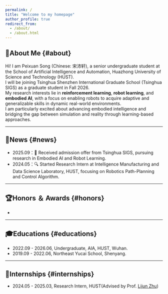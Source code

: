 ```yaml
---
permalink: /
title: "Welcome to my homepage"
author_profile: true
redirect_from: 
  - /about/
  - /about.html
---
```

## 👤About Me {#about}
Hi! I am Peixuan Song (Chinese: 宋沛轩), a senior undergraduate student at the School of Artificial Intelligence and Automation, Huazhong University of Science and Technology (HUST).  
I will be joining Tsinghua Shenzhen International Graduate School (Tsinghua SIGS) as a graduate student in Fall 2026.  
My research interests lie in **reinforcement learning**, **robot learning**, and **embodied AI**, with a focus on enabling robots to acquire adaptive and generalizable skills in dynamic real-world environments.  
I am particularly excited about advancing embodied intelligence and bridging the gap between simulation and reality through learning-based approaches. 

---
## 📰News {#news}
- 2025.09：🤖 Received admission offer from Tsinghua SIGS, pursuing research in Embodied AI and Robot Learning.
- 2024.05：🔍 Started Research Intern at Intelligence Manufacturing and Data Science Laboratory, HUST, focusing on Robotics Path-Planning and Control Algorithm.
---
## 🏆Honors ＆ Awards {#honors}
- 
---
## 🎓Educations {#educations}
- 2022.09 - 2026.06, Undergraduate, AIA, HUST, Wuhan.
- 2019.09 - 2022.06, Northeast Yucai School, Shenyang.
---
## 💼Internships {#internships}
- 2024.05 - 2025.03, Research Intern, HUST(Advised by Prof. [Lijun Zhu](https://faculty.hust.edu.cn/ZHULIJUN/en/more/2288717/jsjjgd/index.htm))
